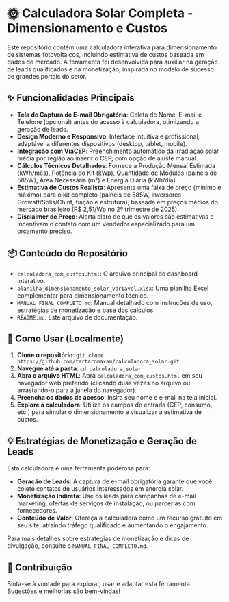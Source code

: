 # 🌞 Calculadora Solar Completa - Dimensionamento e Custos

Este repositório contém uma calculadora interativa para dimensionamento de sistemas fotovoltaicos, incluindo estimativa de custos baseada em dados de mercado. A ferramenta foi desenvolvida para auxiliar na geração de leads qualificados e na monetização, inspirada no modelo de sucesso de grandes portais do setor.

## ✨ **Funcionalidades Principais**

-   **Tela de Captura de E-mail Obrigatória**: Coleta de Nome, E-mail e Telefone (opcional) antes do acesso à calculadora, otimizando a geração de leads.
-   **Design Moderno e Responsivo**: Interface intuitiva e profissional, adaptável a diferentes dispositivos (desktop, tablet, mobile).
-   **Integração com ViaCEP**: Preenchimento automático da irradiação solar média por região ao inserir o CEP, com opção de ajuste manual.
-   **Cálculos Técnicos Detalhados**: Fornece a Produção Mensal Estimada (kWh/mês), Potência do Kit (kWp), Quantidade de Módulos (painéis de 585W), Área Necessária (m²) e Energia Diária (kWh/dia).
-   **Estimativa de Custos Realista**: Apresenta uma faixa de preço (mínimo e máximo) para o kit completo (painéis de 585W, inversores Growatt/Solis/Chint, fiação e estrutura), baseada em preços médios do mercado brasileiro (R$ 2,51/Wp no 2º trimestre de 2025).
-   **Disclaimer de Preço**: Alerta claro de que os valores são estimativas e incentivam o contato com um vendedor especializado para um orçamento preciso.

## 📦 **Conteúdo do Repositório**

-   `calculadora_com_custos.html`: O arquivo principal do dashboard interativo.
-   `planilha_dimensionamento_solar_variavel.xlsx`: Uma planilha Excel complementar para dimensionamento técnico.
-   `MANUAL_FINAL_COMPLETO.md`: Manual detalhado com instruções de uso, estratégias de monetização e base dos cálculos.
-   `README.md`: Este arquivo de documentação.

## 🚀 **Como Usar (Localmente)**

1.  **Clone o repositório**: 
    `git clone https://github.com/tartaromaxam/calculadora_solar.git`
2.  **Navegue até a pasta**: 
    `cd calculadora_solar`
3.  **Abra o arquivo HTML**: Abra `calculadora_com_custos.html` em seu navegador web preferido (clicando duas vezes no arquivo ou arrastando-o para a janela do navegador).
4.  **Preencha os dados de acesso**: Insira seu nome e e-mail na tela inicial.
5.  **Explore a calculadora**: Utilize os campos de entrada (CEP, consumo, etc.) para simular o dimensionamento e visualizar a estimativa de custos.

## 💡 **Estratégias de Monetização e Geração de Leads**

Esta calculadora é uma ferramenta poderosa para:

-   **Geração de Leads**: A captura de e-mail obrigatória garante que você colete contatos de usuários interessados em energia solar.
-   **Monetização Indireta**: Use os leads para campanhas de e-mail marketing, ofertas de serviços de instalação, ou parcerias com fornecedores.
-   **Conteúdo de Valor**: Ofereça a calculadora como um recurso gratuito em seu site, atraindo tráfego qualificado e aumentando o engajamento.

Para mais detalhes sobre estratégias de monetização e dicas de divulgação, consulte o `MANUAL_FINAL_COMPLETO.md`.

## 🤝 **Contribuição**

Sinta-se à vontade para explorar, usar e adaptar esta ferramenta. Sugestões e melhorias são bem-vindas!

